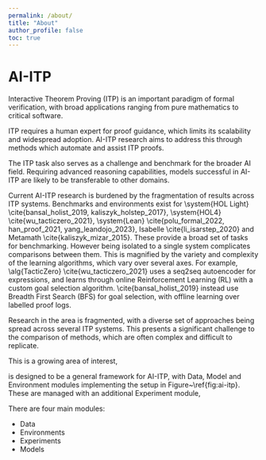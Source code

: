 ```yaml
---
permalink: /about/
title: "About"
author_profile: false
toc: true
---
```


# AI-ITP
Interactive Theorem Proving (ITP) is an important paradigm of formal verification,
with broad applications ranging from pure mathematics to critical software.

ITP requires a human expert for proof guidance, which limits its scalability and widespread adoption.
AI-ITP research aims to address this through methods which automate and assist ITP proofs.

The ITP task also serves as a challenge and benchmark for the broader AI field.
Requiring advanced reasoning capabilities, models successful in AI-ITP are likely to be transferable to other domains.


Current AI-ITP research is burdened by the fragmentation of results across ITP systems.
Benchmarks and environments exist for \system{HOL Light} \cite{bansal_holist_2019, kaliszyk_holstep_2017}, \system{HOL4} \cite{wu_tacticzero_2021}, \system{Lean} \cite{polu_formal_2022, han_proof_2021, yang_leandojo_2023}, Isabelle \cite{li_isarstep_2020} and Metamath \cite{kaliszyk_mizar_2015}.
These provide a broad set of tasks for benchmarking.
However being isolated to a single system complicates comparisons between them.
This is magnified by the variety and complexity of the learning algorithms, which vary over several axes.
For example, \alg{TacticZero} \cite{wu_tacticzero_2021} uses a seq2seq autoencoder for expressions,
and learns through online Reinforcement Learning (RL) with a custom goal selection algorithm.
\cite{bansal_holist_2019} instead use Breadth First Search (BFS) for goal selection,
with offline learning over labelled proof logs.


Research in the area is fragmented, with a diverse set of approaches being spread across several ITP systems.
This presents a significant challenge to the comparison of methods, which are often complex and difficult to replicate.

This is a growing area of interest,



is designed to be a general framework for AI-ITP, with Data, Model and Environment modules implementing the setup in Figure~\ref{fig:ai-itp}. These are managed with an additional Experiment module,


There are four main modules:
- Data
- Environments
- Experiments
- Models
